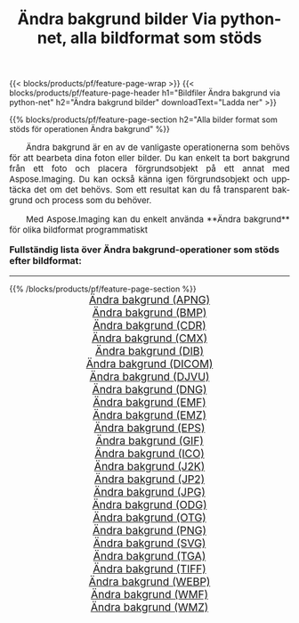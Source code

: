 ﻿---
title: Ändra bakgrund bilder Via python-net, alla bildformat som stöds 
weight: 3920
url: /sv/python-net/change-background/ 
lang: sv
langdirlevel: 2
locales: zh-hans,ja,it,ru,de,es,fr,nl,id,lt,pl,pt,vi,tr,ko,zh-hant,ar,hi,th,sv,cs,uk,he
description: Med Aspose.Imaging kan du enkelt Ändra bakgrund bilder via python-net
---

{{< blocks/products/pf/feature-page-wrap >}}
{{< blocks/products/pf/feature-page-header h1="Bildfiler Ändra bakgrund via python-net" h2="Ändra bakgrund bilder" downloadText="Ladda ner" >}}


{{% blocks/products/pf/feature-page-section  h2="Alla bilder format som stöds för operationen Ändra bakgrund" %}}
<p align="justify" style="text-indent:2em;font-size:15px;">
Ändra bakgrund är en av de vanligaste operationerna som behövs för att bearbeta dina foton eller bilder. Du kan enkelt ta bort bakgrund från ett foto och placera förgrundsobjekt på ett annat med Aspose.Imaging. Du kan också känna igen förgrundsobjekt och upptäcka det om det behövs. Som ett resultat kan du få transparent bakgrund och process som du behöver.
</p>
<p align="justify" style="text-indent:2em;font-size:15px;">
Med Aspose.Imaging kan du enkelt använda **Ändra bakgrund** för olika bildformat programmatiskt
</p>
<h3 style="margin-top:16px;">
Fullständig lista över Ändra bakgrund-operationer som stöds efter bildformat:
</h3>
<hr/>
{{% /blocks/products/pf/feature-page-section %}}
<div class="container-fluid productfamilypage bg-gray">
    <div class="convertypes bg-gray agp-content section">
        <div class="container">
		<div class="row other-converters" style="gap: 10px;font-size: 19px;text-align:center;">
		    <div class='col-md-3 other-converter remove-lp remove-rp'><a href="/imaging/sv/python-net/change-background/apng/" style="padding:15px;">Ändra bakgrund (APNG)</a></div><div class='col-md-3 other-converter remove-lp remove-rp'><a href="/imaging/sv/python-net/change-background/bmp/" style="padding:15px;">Ändra bakgrund (BMP)</a></div><div class='col-md-3 other-converter remove-lp remove-rp'><a href="/imaging/sv/python-net/change-background/cdr/" style="padding:15px;">Ändra bakgrund (CDR)</a></div><div class='col-md-3 other-converter remove-lp remove-rp'><a href="/imaging/sv/python-net/change-background/cmx/" style="padding:15px;">Ändra bakgrund (CMX)</a></div><div class='col-md-3 other-converter remove-lp remove-rp'><a href="/imaging/sv/python-net/change-background/dib/" style="padding:15px;">Ändra bakgrund (DIB)</a></div><div class='col-md-3 other-converter remove-lp remove-rp'><a href="/imaging/sv/python-net/change-background/dicom/" style="padding:15px;">Ändra bakgrund (DICOM)</a></div><div class='col-md-3 other-converter remove-lp remove-rp'><a href="/imaging/sv/python-net/change-background/djvu/" style="padding:15px;">Ändra bakgrund (DJVU)</a></div><div class='col-md-3 other-converter remove-lp remove-rp'><a href="/imaging/sv/python-net/change-background/dng/" style="padding:15px;">Ändra bakgrund (DNG)</a></div><div class='col-md-3 other-converter remove-lp remove-rp'><a href="/imaging/sv/python-net/change-background/emf/" style="padding:15px;">Ändra bakgrund (EMF)</a></div><div class='col-md-3 other-converter remove-lp remove-rp'><a href="/imaging/sv/python-net/change-background/emz/" style="padding:15px;">Ändra bakgrund (EMZ)</a></div><div class='col-md-3 other-converter remove-lp remove-rp'><a href="/imaging/sv/python-net/change-background/eps/" style="padding:15px;">Ändra bakgrund (EPS)</a></div><div class='col-md-3 other-converter remove-lp remove-rp'><a href="/imaging/sv/python-net/change-background/gif/" style="padding:15px;">Ändra bakgrund (GIF)</a></div><div class='col-md-3 other-converter remove-lp remove-rp'><a href="/imaging/sv/python-net/change-background/ico/" style="padding:15px;">Ändra bakgrund (ICO)</a></div><div class='col-md-3 other-converter remove-lp remove-rp'><a href="/imaging/sv/python-net/change-background/j2k/" style="padding:15px;">Ändra bakgrund (J2K)</a></div><div class='col-md-3 other-converter remove-lp remove-rp'><a href="/imaging/sv/python-net/change-background/jp2/" style="padding:15px;">Ändra bakgrund (JP2)</a></div><div class='col-md-3 other-converter remove-lp remove-rp'><a href="/imaging/sv/python-net/change-background/jpg/" style="padding:15px;">Ändra bakgrund (JPG)</a></div><div class='col-md-3 other-converter remove-lp remove-rp'><a href="/imaging/sv/python-net/change-background/odg/" style="padding:15px;">Ändra bakgrund (ODG)</a></div><div class='col-md-3 other-converter remove-lp remove-rp'><a href="/imaging/sv/python-net/change-background/otg/" style="padding:15px;">Ändra bakgrund (OTG)</a></div><div class='col-md-3 other-converter remove-lp remove-rp'><a href="/imaging/sv/python-net/change-background/png/" style="padding:15px;">Ändra bakgrund (PNG)</a></div><div class='col-md-3 other-converter remove-lp remove-rp'><a href="/imaging/sv/python-net/change-background/svg/" style="padding:15px;">Ändra bakgrund (SVG)</a></div><div class='col-md-3 other-converter remove-lp remove-rp'><a href="/imaging/sv/python-net/change-background/tga/" style="padding:15px;">Ändra bakgrund (TGA)</a></div><div class='col-md-3 other-converter remove-lp remove-rp'><a href="/imaging/sv/python-net/change-background/tiff/" style="padding:15px;">Ändra bakgrund (TIFF)</a></div><div class='col-md-3 other-converter remove-lp remove-rp'><a href="/imaging/sv/python-net/change-background/webp/" style="padding:15px;">Ändra bakgrund (WEBP)</a></div><div class='col-md-3 other-converter remove-lp remove-rp'><a href="/imaging/sv/python-net/change-background/wmf/" style="padding:15px;">Ändra bakgrund (WMF)</a></div><div class='col-md-3 other-converter remove-lp remove-rp'><a href="/imaging/sv/python-net/change-background/wmz/" style="padding:15px;">Ändra bakgrund (WMZ)</a></div>
                </div>
        </div>
    </div>
</div>
<br/>
